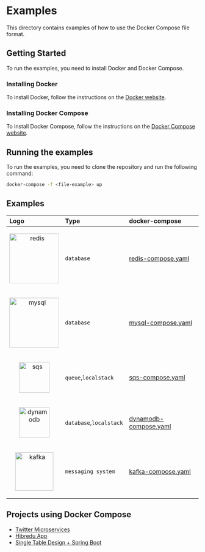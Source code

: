 # Examples

This directory contains examples of how to use the Docker Compose file format.

## Getting Started

To run the examples, you need to install Docker and Docker Compose.

### Installing Docker

To install Docker, follow the instructions on the [Docker website](https://docs.docker.com/install/).

### Installing Docker Compose

To install Docker Compose, follow the instructions on the [Docker Compose website](https://docs.docker.com/compose/install/).

## Running the examples

To run the examples, you need to clone the repository and run the following command:

``` bash
docker-compose -f <file-example> up
```

## Examples

| Logo   | Type       | docker-compose                           |
| :---------- | :--------- | :---------------------------------- |
| <p align="center"><img src="https://upload.wikimedia.org/wikipedia/commons/thumb/6/64/Logo-redis.svg/1200px-Logo-redis.svg.png" alt="redis" width="130"/></p> | `database` | [redis-compose.yaml](redis-compose.yaml) |
| <p align="center"><img src="https://devtools.com.br/blog/wp-content/uploads/2013/06/MySQL-Logo.wine_.png" alt="mysql" width="130"/></p> | `database` | [mysql-compose.yaml](mysql-compose.yaml) |
| <p align="center"><img src="https://connectoricons-prod.azureedge.net/releases/v1.0.1597/1.0.1597.3005/amazonsqs/icon.png" alt="sqs" width="80"/></p> | `queue`,`localstack` | [sqs-compose.yaml](sqs-compose.yaml) |
| <p align="center"><img src="https://miro.medium.com/max/300/0*tp2NggIKEiYbXd7o.png" alt="dynamodb" width="80"/></p> | `database`,`localstack` | [dynamodb-compose.yaml](dynamodb-compose.yaml) |
| <p align="center"><img src="https://encrypted-tbn0.gstatic.com/images?q=tbn:ANd9GcQaZpxLWLXFq5S3_hH5mP9GGhmMuPw0LMJGAMRqODQx5oeLSNNSig8BlQ5gYBXlBE43Od0&usqp=CAU" alt="kafka" width="100"/></p> | `messaging system` | [kafka-compose.yaml](kafka-compose.yaml) |

## Projects using Docker Compose

- [Twitter Microservices](https://github.com/jjeanjacques10/twitter-microservices)
- [Hibredu App](https://github.com/hibredu/hibredu-app)
- [Single Table Design + Spring Boot](https://github.com/jjeanjacques10/spring-dynamodb-single-table-design)